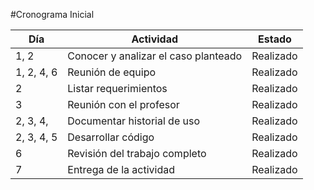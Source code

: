 #Cronograma Inicial

| Día | Actividad |Estado |
|-----|-----------|-------|
| 1, 2 | Conocer y analizar el caso planteado | Realizado |
| 1, 2, 4, 6 | Reunión de equipo| Realizado |
| 2 | Listar requerimientos | Realizado |
| 3 | Reunión con el profesor | Realizado |
| 2, 3, 4, | Documentar historial de uso | Realizado |
| 2, 3, 4, 5 | Desarrollar código | Realizado |
| 6 | Revisión del trabajo completo | Realizado |
| 7 | Entrega de la actividad | Realizado |